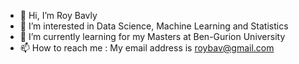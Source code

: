 - 👋 Hi, I’m Roy Bavly
- 👀 I’m interested in Data Science, Machine Learning and Statistics
- 🌱 I’m currently learning for my Masters at Ben-Gurion University
- 📫 How to reach me : My email address is roybav@gmail.com

